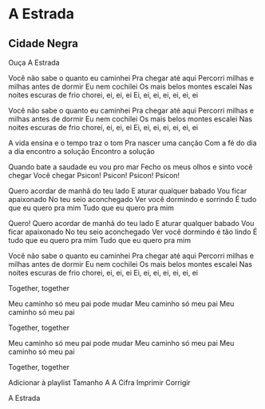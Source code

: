 
# A Estrada
## Cidade Negra

Ouça A Estrada
 
Você não sabe o quanto eu caminhei
Pra chegar até aqui
Percorri milhas e milhas antes de dormir
Eu nem cochilei
Os mais belos montes escalei
Nas noites escuras de frio chorei, ei, ei, ei
Ei, ei, ei, ei, ei, ei, ei

Você não sabe o quanto eu caminhei
Pra chegar até aqui
Percorri milhas e milhas antes de dormir
Eu nem cochilei
Os mais belos montes escalei
Nas noites escuras de frio chorei, ei, ei, ei
Ei, ei, ei, ei, ei, ei, ei

A vida ensina e o tempo traz o tom
Pra nascer uma canção
Com a fé do dia a dia encontro a solução
Encontro a solução

Quando bate a saudade eu vou pro mar
Fecho os meus olhos e sinto você chegar
Você chegar
Psicon! Psicon! Psicon! Psicon!

Quero acordar de manhã do teu lado
E aturar qualquer babado
Vou ficar apaixonado
No teu seio aconchegado
Ver você dormindo e sorrindo
É tudo que eu quero pra mim
Tudo que eu quero pra mim

Quero!
Quero acordar de manhã do teu lado
E aturar qualquer babado
Vou ficar apaixonado
No teu seio aconchegado
Ver você dormindo é tão lindo
É tudo que eu quero pra mim
Tudo que eu quero pra mim

Você não sabe o quanto eu caminhei
Pra chegar até aqui
Percorri milhas e milhas antes de dormir
Eu nem cochilei
Os mais belos montes escalei
Nas noites escuras de frio chorei, ei, ei, ei
Ei, ei, ei, ei, ei, ei, ei

Together, together

Meu caminho só meu pai pode mudar
Meu caminho só meu pai
Meu caminho só meu pai

Together, together

Meu caminho só meu pai pode mudar
Meu caminho só meu pai
Meu caminho só meu pai

Together, together

Adicionar à playlist
Tamanho
A
A
Cifra
Imprimir
Corrigir

 A Estrada
 






